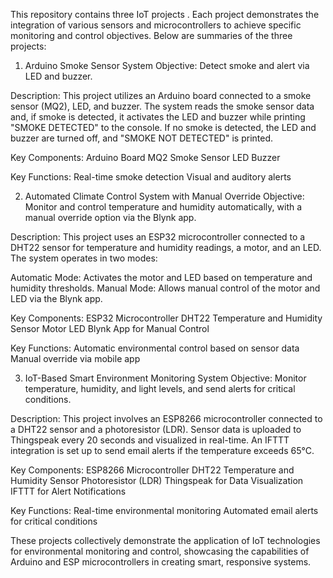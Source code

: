 This repository contains three IoT projects . Each project demonstrates the integration of various sensors and microcontrollers to achieve specific monitoring and control objectives. Below are summaries of the three projects:

1. Arduino Smoke Sensor System
Objective: Detect smoke and alert via LED and buzzer.

Description:
This project utilizes an Arduino board connected to a smoke sensor (MQ2), LED, and buzzer. The system reads the smoke sensor data and, if smoke is detected, it activates the LED and buzzer while printing "SMOKE DETECTED" to the console. If no smoke is detected, the LED and buzzer are turned off, and "SMOKE NOT DETECTED" is printed.

Key Components:
Arduino Board
MQ2 Smoke Sensor
LED
Buzzer

Key Functions:
Real-time smoke detection
Visual and auditory alerts

2. Automated Climate Control System with Manual Override
Objective: Monitor and control temperature and humidity automatically, with a manual override option via the Blynk app.

Description:
This project uses an ESP32 microcontroller connected to a DHT22 sensor for temperature and humidity readings, a motor, and an LED. The system operates in two modes:

Automatic Mode: Activates the motor and LED based on temperature and humidity thresholds.
Manual Mode: Allows manual control of the motor and LED via the Blynk app.

Key Components:
ESP32 Microcontroller
DHT22 Temperature and Humidity Sensor
Motor
LED
Blynk App for Manual Control

Key Functions:
Automatic environmental control based on sensor data
Manual override via mobile app

3. IoT-Based Smart Environment Monitoring System
Objective: Monitor temperature, humidity, and light levels, and send alerts for critical conditions.

Description:
This project involves an ESP8266 microcontroller connected to a DHT22 sensor and a photoresistor (LDR). Sensor data is uploaded to Thingspeak every 20 seconds and visualized in real-time. An IFTTT integration is set up to send email alerts if the temperature exceeds 65°C.

Key Components:
ESP8266 Microcontroller
DHT22 Temperature and Humidity Sensor
Photoresistor (LDR)
Thingspeak for Data Visualization
IFTTT for Alert Notifications

Key Functions:
Real-time environmental monitoring
Automated email alerts for critical conditions

These projects collectively demonstrate the application of IoT technologies for environmental monitoring and control, showcasing the capabilities of Arduino and ESP microcontrollers in creating smart, responsive systems.
